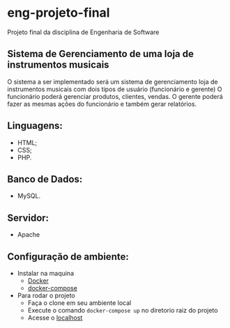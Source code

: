 # eng-projeto-final
Projeto final da disciplina de Engenharia de Software
## Sistema de Gerenciamento de uma loja de instrumentos musicais
O sistema a ser implementado será um sistema de gerenciamento loja de instrumentos musicais com dois tipos de usuário (funcionário e gerente) 
O funcionário poderá gerenciar  produtos, clientes, vendas. 
O gerente poderá fazer as mesmas ações do funcionário e também gerar relatórios.

## Linguagens:
- HTML;
- CSS;
- PHP.

## Banco de Dados:
- MySQL.

## Servidor:
- Apache

## Configuração de ambiente:
- Instalar na maquina
    - <a href="https://www.docker.com/">Docker</a>
    - <a href="https://docs.docker.com/compose/install/">docker-compose</a>
- Para rodar o projeto
  - Faça o clone em seu ambiente local
  - Execute o comando `docker-compose up` no diretorio raiz do projeto
  - Acesse o <a href="http://localhost/">localhost</a>

